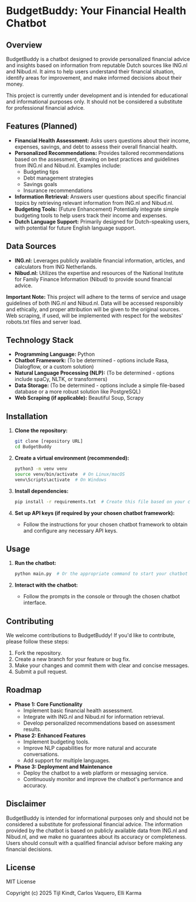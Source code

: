 # BudgetBuddy: Your Financial Health Chatbot

## Overview

BudgetBuddy is a chatbot designed to provide personalized financial advice and insights based on information from reputable Dutch sources like ING.nl and Nibud.nl. It aims to help users understand their financial situation, identify areas for improvement, and make informed decisions about their money.

This project is currently under development and is intended for educational and informational purposes only. It should not be considered a substitute for professional financial advice.

## Features (Planned)

*   **Financial Health Assessment:**  Asks users questions about their income, expenses, savings, and debt to assess their overall financial health.
*   **Personalized Recommendations:** Provides tailored recommendations based on the assessment, drawing on best practices and guidelines from ING.nl and Nibud.nl.  Examples include:
    *   Budgeting tips
    *   Debt management strategies
    *   Savings goals
    *   Insurance recommendations
*   **Information Retrieval:**  Answers user questions about specific financial topics by retrieving relevant information from ING.nl and Nibud.nl.
*   **Budgeting Tools:**  (Future Enhancement)  Potentially integrate simple budgeting tools to help users track their income and expenses.
*   **Dutch Language Support:**  Primarily designed for Dutch-speaking users, with potential for future English language support.

## Data Sources

*   **ING.nl:**  Leverages publicly available financial information, articles, and calculators from ING Netherlands.
*   **Nibud.nl:**  Utilizes the expertise and resources of the National Institute for Family Finance Information (Nibud) to provide sound financial advice.

**Important Note:**  This project will adhere to the terms of service and usage guidelines of both ING.nl and Nibud.nl.  Data will be accessed responsibly and ethically, and proper attribution will be given to the original sources.  Web scraping, if used, will be implemented with respect for the websites' robots.txt files and server load.

## Technology Stack

*   **Programming Language:** Python
*   **Chatbot Framework:**  (To be determined - options include Rasa, Dialogflow, or a custom solution)
*   **Natural Language Processing (NLP):**  (To be determined - options include spaCy, NLTK, or transformers)
*   **Data Storage:**  (To be determined - options include a simple file-based database or a more robust solution like PostgreSQL)
*   **Web Scraping (if applicable):**  Beautiful Soup, Scrapy

## Installation

1.  **Clone the repository:**

    ```bash
    git clone [repository URL]
    cd BudgetBuddy
    ```

2.  **Create a virtual environment (recommended):**

    ```bash
    python3 -m venv venv
    source venv/bin/activate  # On Linux/macOS
    venv\Scripts\activate  # On Windows
    ```

3.  **Install dependencies:**

    ```bash
    pip install -r requirements.txt  # Create this file based on your chosen libraries
    ```

4.  **Set up API keys (if required by your chosen chatbot framework):**

    *   Follow the instructions for your chosen chatbot framework to obtain and configure any necessary API keys.

## Usage

1.  **Run the chatbot:**

    ```bash
    python main.py  # Or the appropriate command to start your chatbot
    ```

2.  **Interact with the chatbot:**

    *   Follow the prompts in the console or through the chosen chatbot interface.

## Contributing

We welcome contributions to BudgetBuddy!  If you'd like to contribute, please follow these steps:

1.  Fork the repository.
2.  Create a new branch for your feature or bug fix.
3.  Make your changes and commit them with clear and concise messages.
4.  Submit a pull request.

## Roadmap

*   **Phase 1: Core Functionality**
    *   Implement basic financial health assessment.
    *   Integrate with ING.nl and Nibud.nl for information retrieval.
    *   Develop personalized recommendations based on assessment results.
*   **Phase 2: Enhanced Features**
    *   Implement budgeting tools.
    *   Improve NLP capabilities for more natural and accurate conversations.
    *   Add support for multiple languages.
*   **Phase 3: Deployment and Maintenance**
    *   Deploy the chatbot to a web platform or messaging service.
    *   Continuously monitor and improve the chatbot's performance and accuracy.

## Disclaimer

BudgetBuddy is intended for informational purposes only and should not be considered a substitute for professional financial advice.  The information provided by the chatbot is based on publicly available data from ING.nl and Nibud.nl, and we make no guarantees about its accuracy or completeness.  Users should consult with a qualified financial advisor before making any financial decisions.

## License

MIT License

Copyright (c) 2025 Tijl Kindt, Carlos Vaquero, Elli Karma